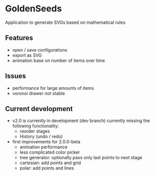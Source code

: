 # GoldenSeeds
Application to generate SVGs based on mathematical rules

## Features
- open / save configurations
- export as SVG
- animation base on number of items over time

## Issues
- performance for large amounts of items
- voronoi drawer not stable

## Current development
- v2.0 is currently in development (dev branch)
  currently missing the following functionality:
  - reorder stages
  - History (undo / redo)
- first improvements for 2.0.0-beta
  - animation performance
  - less complicated color picker
  - tree generator: optionally pass only last points to next stage
  - cartesian: add points and grid
  - polar: add points and lines
